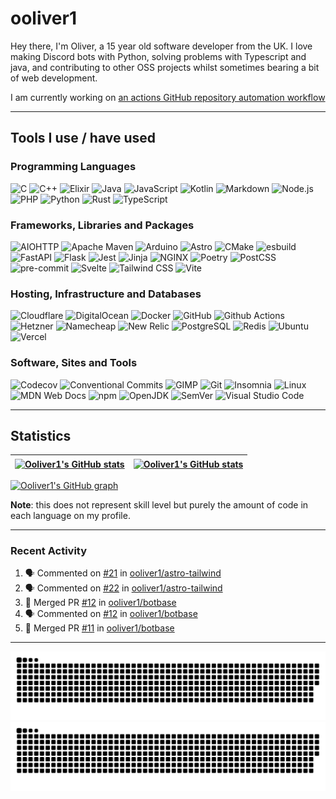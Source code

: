 # ooliver1

Hey there, I'm Oliver, a 15 year old software developer from the UK. I love making Discord bots with Python, solving problems with Typescript and java, and contributing to other OSS projects whilst sometimes bearing a bit of web development.

I am currently working on [an actions GitHub repository automation workflow](https://github.com/ooliver1/triagecat)

---

## Tools I use / have used

### Programming Languages

![C](https://img.shields.io/badge/C-A8B9CC?logo=C&logoColor=white)
![C++](https://img.shields.io/badge/C++-00599C?logo=C%2B%2B&logoColor=white)
![Elixir](https://img.shields.io/badge/Elixir-4B275F?logo=Elixir&logoColor=white)
![Java](https://img.shields.io/badge/Java-007396?logo=Java&logoColor=white)
![JavaScript](https://img.shields.io/badge/JavaScript-F7DF1E?logo=JavaScript&logoColor=white)
![Kotlin](https://img.shields.io/badge/Kotlin-7F52FF?logo=Kotlin&logoColor=white)
![Markdown](https://img.shields.io/badge/Markdown-000000?logo=Markdown&logoColor=white)
![Node.js](https://img.shields.io/badge/Node.js-339933?logo=Node.js&logoColor=white)
![PHP](https://img.shields.io/badge/PHP-777BB4?logo=PHP&logoColor=white)
![Python](https://img.shields.io/badge/Python-3776AB?logo=Python&logoColor=white)
![Rust](https://img.shields.io/badge/Rust-000000?logo=Rust&logoColor=white)
![TypeScript](https://img.shields.io/badge/TypeScript-3178C6?logo=TypeScript&logoColor=white)

### Frameworks, Libraries and Packages

![AIOHTTP](https://img.shields.io/badge/AIOHTTP-2C5BB4?logo=AIOHTTP&logoColor=white)
![Apache Maven](https://img.shields.io/badge/Apache%20Maven-C71A36?logo=Apache%20Maven&logoColor=white)
![Arduino](https://img.shields.io/badge/Arduino-00979D?logo=Arduino&logoColor=white)
![Astro](https://img.shields.io/badge/Astro-FF5D01?logo=Astro&logoColor=white)
![CMake](https://img.shields.io/badge/CMake-064F8C?logo=CMake&logoColor=white)
![esbuild](https://img.shields.io/badge/esbuild-FFCF00?logo=esbuild&logoColor=white)
![FastAPI](https://img.shields.io/badge/FastAPI-009688?logo=FastAPI&logoColor=white)
![Flask](https://img.shields.io/badge/Flask-000000?logo=Flask&logoColor=white)
![Jest](https://img.shields.io/badge/Jest-C21325?logo=Jest&logoColor=white)
![Jinja](https://img.shields.io/badge/Jinja-B41717?logo=Jinja&logoColor=white)
![NGINX](https://img.shields.io/badge/NGINX-009639?logo=NGINX&logoColor=white)
![Poetry](https://img.shields.io/badge/Poetry-60A5FA?logo=Poetry&logoColor=white)
![PostCSS](https://img.shields.io/badge/PostCSS-DD3A0A?logo=PostCSS&logoColor=white)
![pre-commit](https://img.shields.io/badge/pre-commit-FAB040?logo=pre-commit&logoColor=white)
![Svelte](https://img.shields.io/badge/Svelte-FF3E00?logo=Svelte&logoColor=white)
![Tailwind CSS](https://img.shields.io/badge/Tailwind%20CSS-06B6D4?logo=Tailwind%20CSS&logoColor=white)
![Vite](https://img.shields.io/badge/Vite-646CFF?logo=Vite&logoColor=white)

### Hosting, Infrastructure and Databases

![Cloudflare](https://img.shields.io/badge/Cloudflare-F38020?logo=Cloudflare&logoColor=white)
![DigitalOcean](https://img.shields.io/badge/DigitalOcean-0080FF?logo=DigitalOcean&logoColor=white)
![Docker](https://img.shields.io/badge/Docker-2496ED?logo=Docker&logoColor=white)
![GitHub](https://img.shields.io/badge/GitHub-181717?logo=GitHub&logoColor=white)
![Github Actions](https://img.shields.io/badge/Github%20Actions-2088FF?logo=Github%20Actions&logoColor=white)
![Hetzner](https://img.shields.io/badge/Hetzner-D50C2D?logo=Hetzner&logoColor=white)
![Namecheap](https://img.shields.io/badge/Namecheap-DE3723?logo=Namecheap&logoColor=white)
![New Relic](https://img.shields.io/badge/New%20Relic-008C99?logo=New%20Relic&logoColor=white)
![PostgreSQL](https://img.shields.io/badge/PostgreSQL-4169E1?logo=PostgreSQL&logoColor=white)
![Redis](https://img.shields.io/badge/Redis-DC382D?logo=Redis&logoColor=white)
![Ubuntu](https://img.shields.io/badge/Ubuntu-E95420?logo=Ubuntu&logoColor=white)
![Vercel](https://img.shields.io/badge/Vercel-000000?logo=Vercel&logoColor=white)

### Software, Sites and Tools

![Codecov](https://img.shields.io/badge/Codecov-F01F7A?logo=Codecov&logoColor=white)
![Conventional Commits](https://img.shields.io/badge/Conventional%20Commits-FE5196?logo=Conventional%20Commits&logoColor=white)
![GIMP](https://img.shields.io/badge/GIMP-5C5543?logo=GIMP&logoColor=white)
![Git](https://img.shields.io/badge/Git-F05032?logo=Git&logoColor=white)
![Insomnia](https://img.shields.io/badge/Insomnia-4000BF?logo=Insomnia&logoColor=white)
![Linux](https://img.shields.io/badge/Linux-FCC624?logo=Linux&logoColor=white)
![MDN Web Docs](https://img.shields.io/badge/MDN%20Web%20Docs-000000?logo=MDN%20Web%20Docs&logoColor=white)
![npm](https://img.shields.io/badge/npm-CB3837?logo=npm&logoColor=white)
![OpenJDK](https://img.shields.io/badge/OpenJDK-FFFFFF?logo=OpenJDK&logoColor=black)
![SemVer](https://img.shields.io/badge/SemVer-3F4551?logo=SemVer&logoColor=white)
![Visual Studio Code](https://img.shields.io/badge/Visual%20Studio%20Code-007ACC?logo=Visual%20Studio%20Code&logoColor=white)

---

## Statistics

| <a href="https://github.com/anuraghazra/github-readme-stats"><img src="https://github-readme-stats-ooliver1.vercel.app/api/?username=ooliver1&theme=midnight-purple&count_private=true&include_all_commits=true&show_icons=true&hide_border=true" alt="Ooliver1's GitHub stats" align="center" /></a> | <a href="https://github.com/anuraghazra/github-readme-stats"><img src="https://github-readme-stats-ooliver1.vercel.app/api/top-langs?username=ooliver1&theme=midnight-purple&count_private=true&exclude_repo=obsidi&layout=compact&langs_count=10&hide_border=true" alt="Ooliver1's GitHub stats" align="center" /></a> |
| ----------------------------------------------------------------------------------------------------------------------------------------------------------------------------------------------------------------------------------------------------------------------------------------------------- | ----------------------------------------------------------------------------------------------------------------------------------------------------------------------------------------------------------------------------------------------------------------------------------------------------------------------- |

[![Ooliver1's GitHub graph](https://activity-graph.herokuapp.com/graph?username=ooliver1&bg_color=000000&color=9745f5&line=9745f5&point=FFFFFF&hide_border=true)](https://github.com/ashutosh00710/github-readme-logoity-graph)


**Note**: this does not represent skill level but purely the amount of code in each language on my profile.

---

### Recent Activity

<!--START_SECTION:activity-->
1. 🗣 Commented on [#21](https://github.com/ooliver1/astro-tailwind/issues/21) in [ooliver1/astro-tailwind](https://github.com/ooliver1/astro-tailwind)
2. 🗣 Commented on [#22](https://github.com/ooliver1/astro-tailwind/issues/22) in [ooliver1/astro-tailwind](https://github.com/ooliver1/astro-tailwind)
3. 🎉 Merged PR [#12](https://github.com/ooliver1/botbase/pull/12) in [ooliver1/botbase](https://github.com/ooliver1/botbase)
4. 🗣 Commented on [#12](https://github.com/ooliver1/botbase/issues/12) in [ooliver1/botbase](https://github.com/ooliver1/botbase)
5. 🎉 Merged PR [#11](https://github.com/ooliver1/botbase/pull/11) in [ooliver1/botbase](https://github.com/ooliver1/botbase)
<!--END_SECTION:activity-->

---

![github contribution grid snake animation](https://raw.githubusercontent.com/ooliver1/ooliver1/output/github-contribution-grid-snake-dark.svg#gh-dark-mode-only)![github contribution grid snake animation](https://raw.githubusercontent.com/ooliver1/ooliver1/output/github-contribution-grid-snake.svg#gh-light-mode-only)

